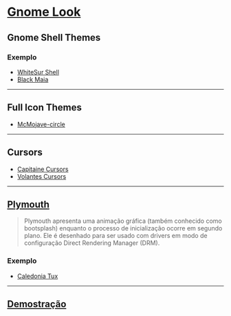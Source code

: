 # [Gnome Look](https://www.gnome-look.org/)

## Gnome Shell Themes

### Exemplo
* [WhiteSur Shell](https://www.gnome-look.org/p/1403327/)
* [Black Maia](https://www.gnome-look.org/p/1201366/)

---

## Full Icon Themes
* [McMojave-circle](https://www.pling.com/p/1305429/)

---

## Cursors
* [Capitaine Cursors](https://www.pling.com/p/1305429/)
* [Volantes Cursors](https://www.gnome-look.org/p/1356095/)

--- 

## [Plymouth](https://wiki.debian.org/pt/plymouth)
> Plymouth apresenta uma animação gráfica (também conhecido como bootsplash) 
> enquanto o processo de inicialização ocorre em segundo plano. 
> Ele é desenhado para ser usado com drivers em modo de configuração Direct Rendering Manager (DRM).

### Exemplo
* [Caledonia Tux](https://www.gnome-look.org/p/1000049/)

---

## [Demostração](https://www.youtube.com/watch?v=YmOm6tvRo1w)